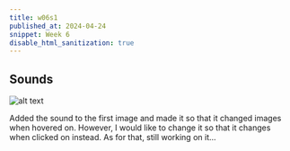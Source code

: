 ```yaml
---
title: w06s1
published_at: 2024-04-24
snippet: Week 6
disable_html_sanitization: true
---
```


## Sounds

![alt text](/w06s1/image.png)

Added the sound to the first image and made it so that it changed images when hovered on. However, I would like to change it so that it changes when clicked on instead. As for that, still working on it...